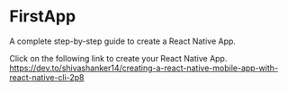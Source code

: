 # FirstApp
A complete step-by-step guide to create a React Native App.

Click on the following link to create your React Native App.
https://dev.to/shivashanker14/creating-a-react-native-mobile-app-with-react-native-cli-2p8
